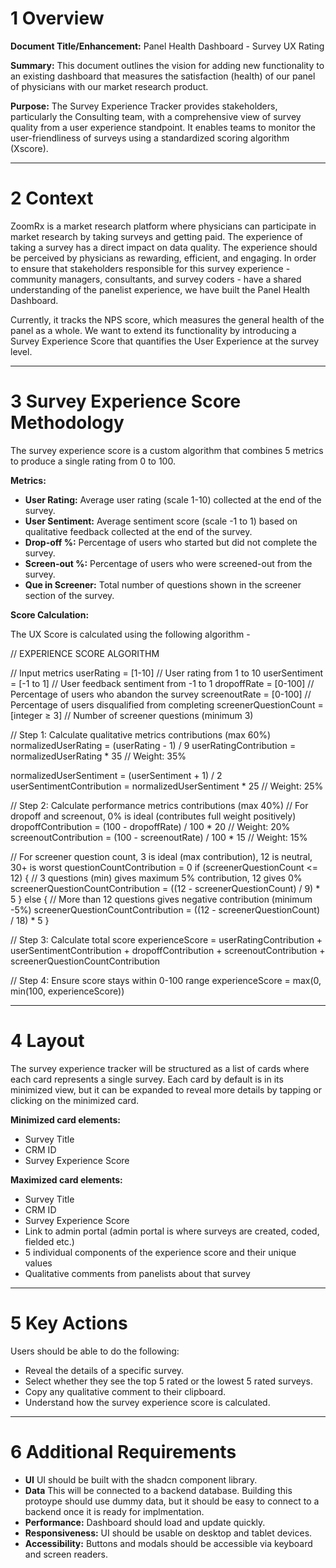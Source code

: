 # 1 Overview

**Document Title/Enhancement:** Panel Health Dashboard - Survey UX Rating

**Summary:** This document outlines the vision for adding new functionality to an existing dashboard that measures the satisfaction (health) of our panel of physicians with our market research product.

**Purpose:** The Survey Experience Tracker provides stakeholders, particularly the Consulting team, with a comprehensive view of survey quality from a user experience standpoint. It enables teams to monitor the user-friendliness of surveys using a standardized scoring algorithm (Xscore).

-----------------

# 2 Context

ZoomRx is a market research platform where physicians can participate in market research by taking surveys and getting paid. The experience of taking a survey has a direct impact on data quality. The experience should be perceived by physicians as rewarding, efficient, and engaging. In order to ensure that stakeholders responsible for this survey experience - community managers, consultants, and survey coders - have a shared understanding of the panelist experience, we have built the Panel Health Dashboard.

Currently, it tracks the NPS score, which measures the general health of the panel as a whole. We want to extend its functionality by introducing a Survey Experience Score that quantifies the User Experience at the survey level.

-----------------

# 3 Survey Experience Score Methodology

The survey experience score is a custom algorithm that combines 5 metrics to produce a single rating from 0 to 100.

**Metrics:**

-   **User Rating:** Average user rating (scale 1-10) collected at the end of the survey.
-   **User Sentiment:** Average sentiment score (scale -1 to 1) based on qualitative feedback collected at the end of the survey.
-   **Drop-off %:** Percentage of users who started but did not complete the survey.
-   **Screen-out %:** Percentage of users who were screened-out from the survey.
-   **Que in Screener:** Total number of questions shown in the screener section of the survey.

**Score Calculation:**

The UX Score is calculated using the following algorithm -


// EXPERIENCE SCORE ALGORITHM
 
// Input metrics
userRating = [1-10]           // User rating from 1 to 10
userSentiment = [-1 to 1]         // User feedback sentiment from -1 to 1
dropoffRate = [0-100]         // Percentage of users who abandon the survey
screenoutRate = [0-100]       // Percentage of users disqualified from completing
screenerQuestionCount = [integer ≥ 3] // Number of screener questions (minimum 3)
 
// Step 1: Calculate qualitative metrics contributions (max 60%)
normalizedUserRating = (userRating - 1) / 9
userRatingContribution = normalizedUserRating * 35  // Weight: 35%
 
normalizedUserSentiment = (userSentiment + 1) / 2
userSentimentContribution = normalizedUserSentiment * 25    // Weight: 25%
 
// Step 2: Calculate performance metrics contributions (max 40%)
// For dropoff and screenout, 0% is ideal (contributes full weight positively)
dropoffContribution = (100 - dropoffRate) / 100 * 20  // Weight: 20%
screenoutContribution = (100 - screenoutRate) / 100 * 15  // Weight: 15%
 
// For screener question count, 3 is ideal (max contribution), 12 is neutral, 30+ is worst
questionCountContribution = 0
if (screenerQuestionCount <= 12) {
  // 3 questions (min) gives maximum 5% contribution, 12 gives 0%
  screenerQuestionCountContribution = ((12 - screenerQuestionCount) / 9) * 5
} else {
  // More than 12 questions gives negative contribution (minimum -5%)
  screenerQuestionCountContribution = ((12 - screenerQuestionCount) / 18) * 5
}
 
// Step 3: Calculate total score
experienceScore = userRatingContribution + 
                  userSentimentContribution + 
                  dropoffContribution + 
                  screenoutContribution + 
                  screenerQuestionCountContribution
 
// Step 4: Ensure score stays within 0-100 range
experienceScore = max(0, min(100, experienceScore))

-----------------

# 4 Layout

The survey experience tracker will be structured as a list of cards where each card represents a single survey. Each card by default is in its minimized view, but it can be expanded to reveal more details by tapping or clicking on the minimized card.

**Minimized card elements:**

-   Survey Title
-   CRM ID
-   Survey Experience Score

**Maximized card elements:**

-   Survey Title
-   CRM ID
-   Survey Experience Score
-   Link to admin portal (admin portal is where surveys are created, coded, fielded etc.)
-   5 individual components of the experience score and their unique values
-   Qualitative comments from panelists about that survey

-----------------

# 5 Key Actions

Users should be able to do the following:

-   Reveal the details of a specific survey.
-   Select whether they see the top 5 rated or the lowest 5 rated surveys.
-   Copy any qualitative comment to their clipboard.
-   Understand how the survey experience score is calculated.

-----------------

# 6 Additional Requirements

-   **UI** UI should be built with the shadcn component library.
-   **Data** This will be connected to a backend database. Building this protoype should use dummy data, but it should be easy to connect to a backend once it is ready for implmentation.
-   **Performance:** Dashboard should load and update quickly.
-   **Responsiveness:** UI should be usable on desktop and tablet devices.
-   **Accessibility:** Buttons and modals should be accessible via keyboard and screen readers.